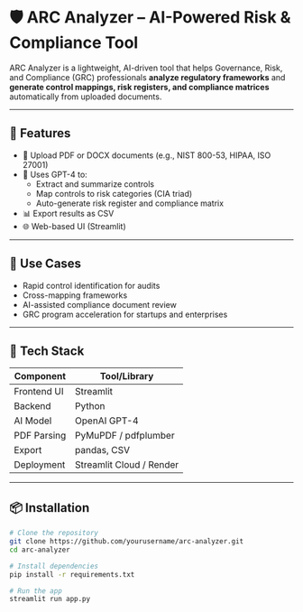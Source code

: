 # 🛡️ ARC Analyzer – AI-Powered Risk & Compliance Tool

ARC Analyzer is a lightweight, AI-driven tool that helps Governance, Risk, and Compliance (GRC) professionals **analyze regulatory frameworks** and **generate control mappings, risk registers, and compliance matrices** automatically from uploaded documents.

---

## 🚀 Features

- 📂 Upload PDF or DOCX documents (e.g., NIST 800-53, HIPAA, ISO 27001)
- 🧠 Uses GPT-4 to:
  - Extract and summarize controls
  - Map controls to risk categories (CIA triad)
  - Auto-generate risk register and compliance matrix
- 📊 Export results as CSV
- 🌐 Web-based UI (Streamlit)

---

## 🎯 Use Cases

- Rapid control identification for audits
- Cross-mapping frameworks
- AI-assisted compliance document review
- GRC program acceleration for startups and enterprises

---

## 🧰 Tech Stack

| Component     | Tool/Library           |
|---------------|------------------------|
| Frontend UI   | Streamlit              |
| Backend       | Python                 |
| AI Model      | OpenAI GPT-4           |
| PDF Parsing   | PyMuPDF / pdfplumber   |
| Export        | pandas, CSV            |
| Deployment    | Streamlit Cloud / Render |

---

## 📦 Installation

```bash
# Clone the repository
git clone https://github.com/yourusername/arc-analyzer.git
cd arc-analyzer

# Install dependencies
pip install -r requirements.txt

# Run the app
streamlit run app.py
